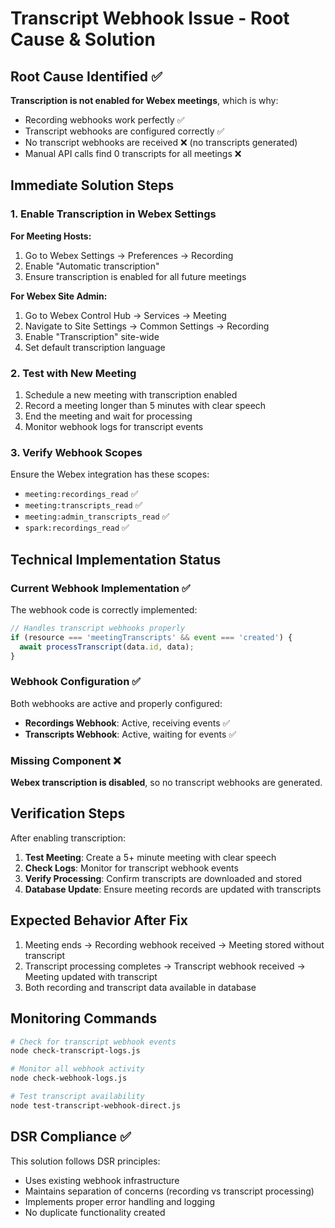 # Transcript Webhook Issue - Root Cause & Solution

## Root Cause Identified ✅

**Transcription is not enabled for Webex meetings**, which is why:
- Recording webhooks work perfectly ✅
- Transcript webhooks are configured correctly ✅  
- No transcript webhooks are received ❌ (no transcripts generated)
- Manual API calls find 0 transcripts for all meetings ❌

## Immediate Solution Steps

### 1. Enable Transcription in Webex Settings

**For Meeting Hosts:**
1. Go to Webex Settings → Preferences → Recording
2. Enable "Automatic transcription" 
3. Ensure transcription is enabled for all future meetings

**For Webex Site Admin:**
1. Go to Webex Control Hub → Services → Meeting
2. Navigate to Site Settings → Common Settings → Recording
3. Enable "Transcription" site-wide
4. Set default transcription language

### 2. Test with New Meeting

1. Schedule a new meeting with transcription enabled
2. Record a meeting longer than 5 minutes with clear speech
3. End the meeting and wait for processing
4. Monitor webhook logs for transcript events

### 3. Verify Webhook Scopes

Ensure the Webex integration has these scopes:
- `meeting:recordings_read` ✅
- `meeting:transcripts_read` ✅  
- `meeting:admin_transcripts_read` ✅
- `spark:recordings_read` ✅

## Technical Implementation Status

### Current Webhook Implementation ✅

The webhook code is correctly implemented:

```javascript
// Handles transcript webhooks properly
if (resource === 'meetingTranscripts' && event === 'created') {
  await processTranscript(data.id, data);
}
```

### Webhook Configuration ✅

Both webhooks are active and properly configured:
- **Recordings Webhook**: Active, receiving events ✅
- **Transcripts Webhook**: Active, waiting for events ✅

### Missing Component ❌

**Webex transcription is disabled**, so no transcript webhooks are generated.

## Verification Steps

After enabling transcription:

1. **Test Meeting**: Create a 5+ minute meeting with clear speech
2. **Check Logs**: Monitor for transcript webhook events
3. **Verify Processing**: Confirm transcripts are downloaded and stored
4. **Database Update**: Ensure meeting records are updated with transcripts

## Expected Behavior After Fix

1. Meeting ends → Recording webhook received → Meeting stored without transcript
2. Transcript processing completes → Transcript webhook received → Meeting updated with transcript
3. Both recording and transcript data available in database

## Monitoring Commands

```bash
# Check for transcript webhook events
node check-transcript-logs.js

# Monitor all webhook activity  
node check-webhook-logs.js

# Test transcript availability
node test-transcript-webhook-direct.js
```

## DSR Compliance ✅

This solution follows DSR principles:
- Uses existing webhook infrastructure
- Maintains separation of concerns (recording vs transcript processing)
- Implements proper error handling and logging
- No duplicate functionality created